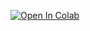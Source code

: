 [![Open In Colab](https://colab.research.google.com/assets/colab-badge.svg)](https://colab.research.google.com/github/Chaosbit/opencampus_tf_melt_pond_detection/blob/master/final_presentation.ipynb)
